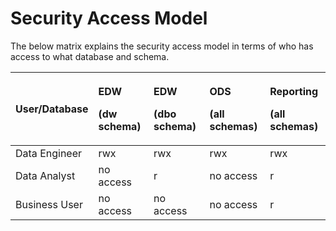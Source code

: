 # Security Access Model

The below matrix explains the security access model in terms of who has access to what database and schema.

<table>
  <thead>
    <tr>
      <th style="text-align:left">User/Database</th>
      <th style="text-align:left">
        <p>EDW</p>
        <p>(dw schema)</p>
      </th>
      <th style="text-align:left">
        <p>EDW</p>
        <p>(dbo schema)</p>
      </th>
      <th style="text-align:left">
        <p>ODS</p>
        <p>(all schemas)</p>
      </th>
      <th style="text-align:left">
        <p>Reporting</p>
        <p>(all schemas)</p>
      </th>
    </tr>
  </thead>
  <tbody>
    <tr>
      <td style="text-align:left">Data Engineer</td>
      <td style="text-align:left">rwx</td>
      <td style="text-align:left">rwx</td>
      <td style="text-align:left">rwx</td>
      <td style="text-align:left">rwx</td>
    </tr>
    <tr>
      <td style="text-align:left">Data Analyst</td>
      <td style="text-align:left">no access</td>
      <td style="text-align:left">r</td>
      <td style="text-align:left">no access</td>
      <td style="text-align:left">r</td>
    </tr>
    <tr>
      <td style="text-align:left">Business User</td>
      <td style="text-align:left">no access</td>
      <td style="text-align:left">no access</td>
      <td style="text-align:left">no access</td>
      <td style="text-align:left">r</td>
    </tr>
  </tbody>
</table>



